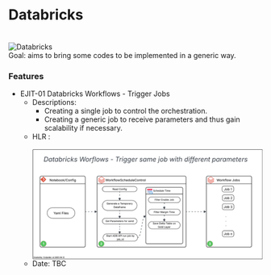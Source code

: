 # Databricks 
<div style="display: inline_block"><br/>
    <img align="center" alt="Databricks" src="https://img.shields.io/badge/Databricks-FF3621?style=for-the-badge&logo=Databricks&logoColor=white"
    />
</div>
 Goal: aims to bring some codes to be implemented in a generic way.
<br/>

### Features
- EJIT-01 Databricks Workflows - Trigger Jobs
    - Descriptions:
        - Creating a single job to control the orchestration.
        - Creating a generic job to receive parameters and thus gain scalability if necessary.
    - HLR : <div style="display: inline_block"><br/>
            <img align="center" alt="Workflow Schedule Control" src="databricks/EJIT-01/HLR/Workflow Schedule Control.png"/>
        </div>
    - Date: TBC 
